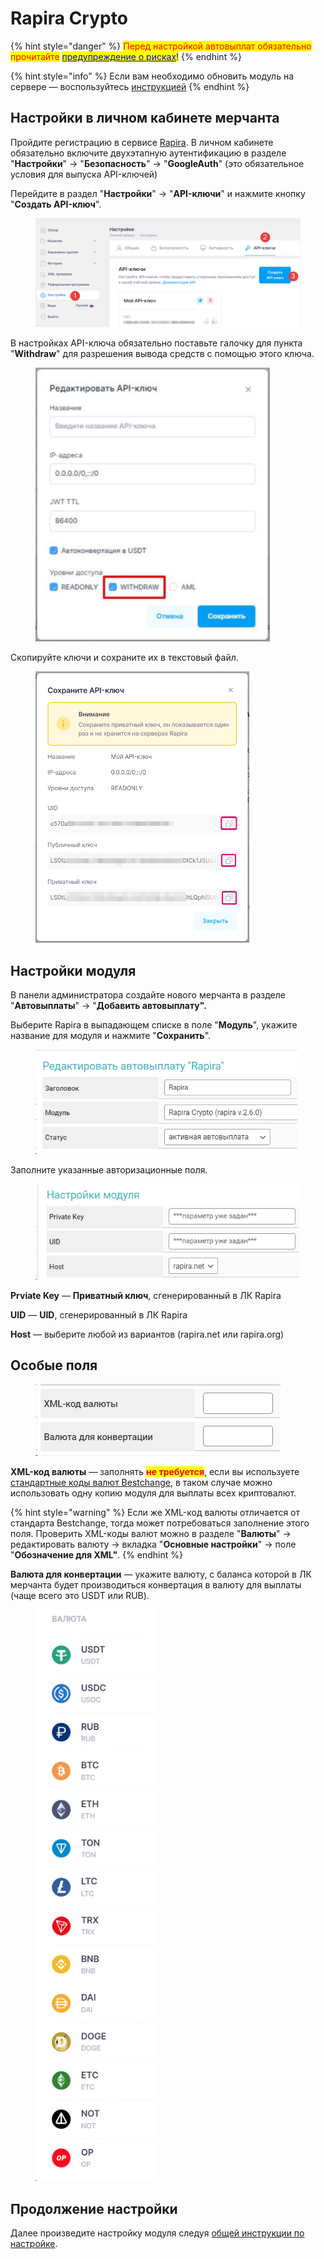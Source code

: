 # Rapira Crypto



{% hint style="danger" %}
<mark style="color:red;">Перед настройкой автовыплат обязательно прочитайте</mark> [<mark style="color:blue;">предупреждение о рисках</mark>](https://premium.gitbook.io/main/osnovnye-nastroiki/merchanty-i-avtovyplaty/avtovyplaty/preduprezhdenie-o-riskakh)<mark style="color:blue;">!</mark>
{% endhint %}

{% hint style="info" %}
Если вам необходимо обновить модуль на сервере — воспользуйтесь [инструкцией](https://premium.gitbook.io/main/osnovnye-nastroiki/faq/obnovlenie-failov-skripta-na-servere/kak-obnovit-faily-na-servere#moduli-merchantov-i-avtovyplat)
{% endhint %}

## Настройки в личном кабинете мерчанта <a href="#nastroiki-v-lichnom-kabinete-merchanta" id="nastroiki-v-lichnom-kabinete-merchanta"></a>

Пройдите регистрацию в сервисе [Rapira](https://rapira.net/). В личном кабинете обязательно включите двухэтапную аутентификацию в разделе "**Настройки**" → "**Безопасность**" → "**GoogleAuth**" (это обязательное условия для выпуска API-ключей)

Перейдите в раздел "**Настройки**" → "**API-ключи**" и нажмите кнопку "**Создать API-ключ**".

<figure><img src="../../../.gitbook/assets/image (1844).png" alt=""><figcaption></figcaption></figure>

В настройках API-ключа обязательно поставьте галочку для пункта "**Withdraw**" для разрешения вывода средств с помощью этого ключа.

<figure><img src="../../../.gitbook/assets/image (1887).png" alt="" width="375"><figcaption></figcaption></figure>

Скопируйте ключи и сохраните их в текстовый файл.

<figure><img src="../../../.gitbook/assets/image (1849).png" alt="" width="342"><figcaption></figcaption></figure>

## Настройки модуля <a href="#nastroiki-modulya" id="nastroiki-modulya"></a>

В панели администратора создайте нового мерчанта в разделе "**Автовыплаты**" -> "**Добавить автовыплату".**

Выберите Rapira в выпадающем списке в поле "**Модуль**", укажите название для модуля и нажмите "**Сохранить**".

<figure><img src="../../../.gitbook/assets/image (1842).png" alt="" width="419"><figcaption></figcaption></figure>

Заполните указанные авторизационные поля.

<figure><img src="../../../.gitbook/assets/image (1840).png" alt="" width="422"><figcaption></figcaption></figure>

**Prviate Key** — **Приватный ключ**, сгенерированный в ЛК Rapira

**UID** — **UID**, сгенерированный в ЛК Rapira

**Host** — выберите любой из вариантов (rapira.net или rapira.org)

## Особые поля

<figure><img src="../../../.gitbook/assets/image (1843).png" alt=""><figcaption></figcaption></figure>

**XML-код валюты** — заполнять <mark style="color:red;">**не требуется**</mark>, если вы используете [стандартные коды валют Bestchange](https://www.bestchange.ru/wiki/rates.html), в таком случае можно использовать одну копию модуля для выплаты всех криптовалют.

{% hint style="warning" %}
Если же XML-код валюты отличается от стандарта Bestchange, тогда может потребоваться заполнение этого поля. Проверить XML-коды валют можно в разделе "**Валюты**" → редактировать валюту → вкладка "**Основные настройки**" → поле "**Обозначение для XML"**.
{% endhint %}

**Валюта для конвертации** — укажите валюту, с баланса которой в ЛК мерчанта будет производиться конвертация в валюту для выплаты (чаще всего это USDT или RUB).

<figure><img src="../../../.gitbook/assets/image (1851).png" alt="" width="191"><figcaption></figcaption></figure>

## Продолжение настройки

Далее произведите настройку модуля следуя [общей инструкции по настройке](https://premium.gitbook.io/rukovodstvo-polzovatelya/osnovnye-nastroiki/merchanty-i-avtovyplaty/avtovyplaty/obshie-nastroiki-merchantov-avtovyplat).
